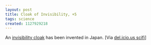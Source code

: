 ```yaml
---
layout: post
title: Cloak of Invisibility, +5
tags: science
created: 1127929218
---
```

An <a href="http://news.bbc.co.uk/2/hi/technology/3791795.stm">invisibility cloak</a> has been invented in Japan. [Via <a href="http://del.icio.us/tag/scifi">del.icio.us scifi</a>]
